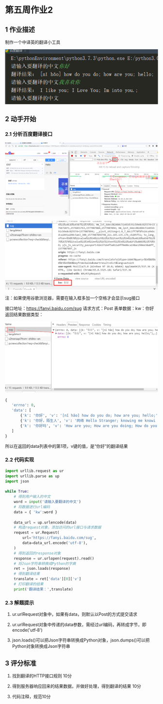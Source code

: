 # 第五周作业2

## 1 作业描述

制作一个中译英的翻译小工具 

![aaaaaaaaaa](../img/C_Users_hq0749a_Desktop_作业_第五周作业2.pdf_img1.png)

## 2 动手开始

### 2.1 分析百度翻译接口

![aaaaaaaaaa](../img/C_Users_hq0749a_Desktop_作业_第五周作业2.pdf_img2.png)

![aaaaaaaaaa](../img/C_Users_hq0749a_Desktop_作业_第五周作业2.pdf_img3.png)

注：如果使用谷歌浏览器，需要在输入框多加一个空格才会显示sug接口

接口地址：https://fanyi.baidu.com/sug 请求方式：Post 表单数据：kw：你好 返回结果数据类型：

![aaaaaaaaaa](../img/C_Users_hq0749a_Desktop_作业_第五周作业2.pdf_img4.png)

 ```python
{
    'errno': 0,
    'data': [
        {'k': '你好', 'v': '[nǐ hǎo] how do you do; how are you; hello;'},
        {'k': '你好，陌生人', 'v': '网络 Hello Stranger; knowing me knowi ng you;'},
        {'k': '你好吗', 'v': 'How are you; How are you doing; How do you do;'}
    ]
}
 ```

所以在返回的data列表中的第1项，v键的值，是“你好”的翻译结果 

### 2.2 代码实现

```python
import urllib.request as ur
import urllib.parse as up
import json

while True:
    # 得到用户输入的中文
    word = input('请输入要翻译的中文')
    # 将数据进行url编码
    data = { 'kw':word }

    data_url = up.urlencode(data)
    # 构造request对象，添加访问的url接口与请求数据
    request = ur.Request(
        url='https://fanyi.baidu.com/sug',
        data=data_url.encode('utf‐8'),
    )
    # 得到返回的response对象
    response = ur.urlopen(request).read()
    # 将Json字符串转换成Python的字典
    ret = json.loads(response)
    # 得到翻译结果
    translate = ret['data'][0]['v']
    # 打印翻译的结果
    print('翻译结果：',translate)
```

### 2.3 解题提示

1. ur.urlRequest对象中，如果有data，则默认以Post的方式提交请求 

2. ur.urlRequest对象中传递的data参数，需经过url编码，再转成字节，即encode('utf‐8')

3. json.loads()可以把Json字符串转换成Python对象，json.dumps()可以把Python对象转换成Json字符串 

## 3 评分标准

1. 找到翻译的HTTP接口规则 10分

2. 得到服务器响应回来的结果数据，并做好处理，得到翻译的结果 10分

3. 代码注释，规范10分

 

 